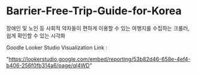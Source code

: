 # Barrier-Free-Trip-Guide-for-Korea
장애인 및 노인 등 사회적 약자들이 편하게 이용할 수 있는 여행지를 수집하는 크롤러, 쉽게 확인할 수 있는 시각화

Goodle Looker Studio Visualization Link : 

"https://lookerstudio.google.com/embed/reporting/53b82d46-658e-4ef4-b406-256f0fb314a6/page/ql4WD"
